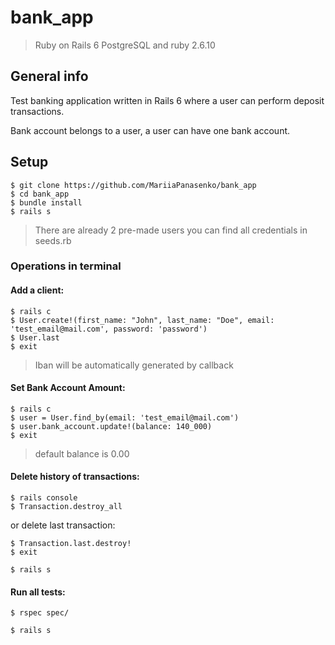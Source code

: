 # bank_app

>  Ruby on Rails 6 PostgreSQL and ruby 2.6.10

## General info
Test banking application written in Rails 6 where a user can perform deposit transactions.

Bank account belongs to a user, a user can have one bank account.

## Setup

 ```
 $ git clone https://github.com/MariiaPanasenko/bank_app
 $ cd bank_app
 $ bundle install
 $ rails s
 ```
>  There are already 2 pre-made users you can find all credentials 
> in seeds.rb
### Operations in terminal

#### Add a client:
 ```
 $ rails c
 $ User.create!(first_name: "John", last_name: "Doe", email: 'test_email@mail.com', password: 'password') 
 $ User.last
 $ exit
 ```
> Iban will be automatically generated by callback

#### Set Bank Account Amount:
 ```
 $ rails c
 $ user = User.find_by(email: 'test_email@mail.com')
 $ user.bank_account.update!(balance: 140_000)
 $ exit
 ```

> default balance is 0.00

#### Delete history of transactions:
```
$ rails console
$ Transaction.destroy_all
```
or delete last transaction:

```
$ Transaction.last.destroy!
$ exit

$ rails s
```
#### Run all tests:

```
$ rspec spec/

$ rails s
```
